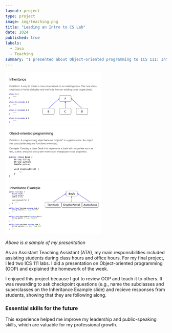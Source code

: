 ```yaml
---
layout: project
type: project
image: img/teaching.png
title: "Leading an Intro to CS Lab"
date: 2024
published: true
labels:
  - Java
  - Teaching
summary: "I presented about Object-oriented programming to ICS 111: Intro to Computer Science I students."
---
```


<div class="text-center p-4">
  <img width="300px" src="../img/introCS-2.png" class="img-thumbnail" alt="Inheritance slide" >
    <img width="300px" src="../img/introCS-1.png" class="img-thumbnail" alt="Object-oriented programming slide" >
  <img width="300px" src="../img/introCS-3.png" class="img-thumbnail" alt="Inheritance example slide" >
</div>

*Above is a sample of my presentation*


As an Assistant Teaching Assistant (ATA), my main responsibilities included assisting students during class hours and office hours. For my final project, I led two ICS 111 labs. I did a presentation on Object-oriented programming (OOP) and explained the homework of the week.

I enjoyed this project because I got to review OOP and teach it to others. It was rewarding to ask checkpoint questions (e.g., name the subclasses and superclasses on the Inheritance Example slide) and recieve responses from students, showing that they are following along. 

### Essential skills for the future
This experience helped me improve my leadership and public-speaking skills, which are valuable for my professional growth. 
